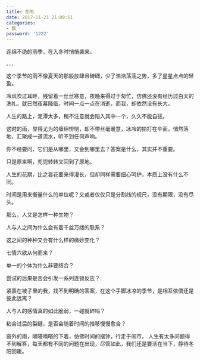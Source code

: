 ```yaml
---
title: 冬雨
date: 2017-11-21 21:09:51
categories:
- 飘
password: '1222'
---
```


连绵不绝的雨季，在入冬时悄悄袭来。

**. . .**<!-- more -->

这个季节的雨不像夏天的那般放肆且磅礴，少了浩浩荡荡之势，多了星星点点的轻盈。

冷风吹过耳畔，残留着一丝丝寒意，夜晚来得过于匆忙，仿佛还没有经历过白天的洗礼，就已然夜幕降临，时间一点一点在消逝，而我，却依然没有长大。

人生的路上，泥潭太多，稍不注意就会陷入其中一个，久久不能自拔。

这时的雨，显得尤为的缠绵悱恻，却不带丝毫暖意，冰冷的拍打在伞面，悄然落地，汇聚成一道流水，听不到任何声响。

你不经要问，它们是从哪里，又会到哪里去？答案是什么，其实并不重要。

只是原来啊，兜兜转转又回到了原地。

人生的花期，比之昙花要来得漫长，但却同样需要细心呵护，本质上没有什么不同。

时间是用来衡量什么的单位呢？又或者仅仅只是分割线的规尺，没有期限，没有尽头。

那么，人又是怎样一种生物？

人与人之间为什么会有着千丝万缕的联系？

这之间的种种又会有什么样的微妙变化？

七情六欲从何而来？

单一的个体为什么非要结合？

尝试的后果是否会引发一系列连锁反应？

紧裹在被子里的我，找不到明确的答案，在这个手脚冰凉的季节，是相互依偎还是彼此远离？

人与人的感情真的如此脆弱，一碰就碎吗？

粘合过后的裂缝，是否会随着时间的推移慢慢愈合？

窗外的雨，嘀嗒嘀嗒的下着，仿佛时间的摆钟，行走于闹市。
人生有太多问题得不到解答，每天都有不同的问题在出现，尽管如此，我们还是要活在当下，静待冬阳回暖。